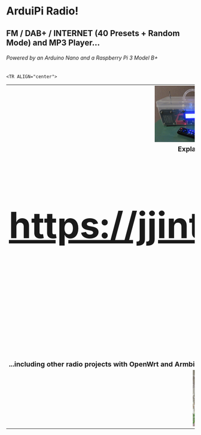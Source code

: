 # **ArduiPi Radio!**
## FM / DAB+ / INTERNET (40 Presets + Random Mode) and MP3 Player...
###### *Powered by an Arduino Nano and a Raspberry Pi 3 Model B+*


<TABLE BORDER=0 CELLSPACING=15 CELLPADDING=15>
    <TR ALIGN="center">
        <TD>
            <A HREF="https://jjintokyo.github.io"><IMG SRC="pix/ArduiPi Radio! [ CLEAR ].jpg" ALT="ArduiPi Radio! [ CLEAR ]" WIDTH=200 HEIGHT=150 BORDER=0></A>
            <A HREF="https://jjintokyo.github.io"><IMG SRC="pix/ArduiPi Radio! [ LEGO ].jpg" ALT="ArduiPi Radio! [ LEGO ]" WIDTH=200 HEIGHT=150 BORDER=0></A>
        </TD>
    </TR>
    <TR ALIGN="center">
        <TD>
            <FONT SIZE=4><B>Explanations, pictures & videos:<BR>
            <A HREF="https://jjintokyo.github.io"><FONT SIZE=7 COLOR="Blue"><H1>https://jjintokyo.github.io</A><BR><BR>:-)</H1></B>
        </TD>
    </TR>


    <TR ALIGN="center">
 <TD>
<FONT SIZE=4><B>...including other radio projects with OpenWrt and Armbian...</B>
</TD>
</TR>

<TR ALIGN="center">
<TD>
<A HREF="https://jjintokyo.github.io"><IMG SRC="pix/Which one do you prefer (small).jpg" ALT="Which one do you prefer?" WIDTH=200 HEIGHT=150 BORDER=0></A>
</TD>
</TR>

</TABLE>